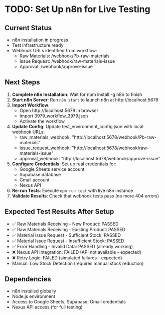 # TODO: Set Up n8n for Live Testing

## Current Status
- n8n installation in progress
- Test infrastructure ready
- Webhook URLs identified from workflow:
  - Raw Materials: /webhook/Pb-raw-materials
  - Issue Request: /webhook/raw-materials-issue
  - Approval: /webhook/approve-issue

## Next Steps
1. **Complete n8n Installation**: Wait for npm install -g n8n to finish
2. **Start n8n Server**: Run `n8n start` to launch n8n at http://localhost:5678
3. **Import Workflow**: 
   - Open http://localhost:5678 in browser
   - Import 3979_workflow_3979.json
   - Activate the workflow
4. **Update Config**: Update test_environment_config.json with local webhook URLs:
   - raw_materials_webhook: "http://localhost:5678/webhook/Pb-raw-materials"
   - issue_request_webhook: "http://localhost:5678/webhook/raw-materials-issue"
   - approval_webhook: "http://localhost:5678/webhook/approve-issue"
5. **Configure Credentials**: Set up real credentials for:
   - Google Sheets service account
   - Supabase database
   - Gmail account
   - Nexus API
6. **Re-run Tests**: Execute `npm run test` with live n8n instance
7. **Validate Results**: Check that webhook tests pass (no more 404 errors)

## Expected Test Results After Setup
- ✅ Raw Materials Receiving - New Product: PASSED
- ✅ Raw Materials Receiving - Existing Product: PASSED
- ✅ Material Issue Request - Sufficient Stock: PASSED
- ✅ Material Issue Request - Insufficient Stock: PASSED
- ✅ Error Handling - Invalid Data: PASSED (already working)
- ❌ Nexus API Integration: FAILED (API not available - expected)
- ❌ Retry Logic: FAILED (simulated failures - expected)
- Manual: Low Stock Detection (requires manual stock reduction)

## Dependencies
- n8n installed globally
- Node.js environment
- Access to Google Sheets, Supabase, Gmail credentials
- Nexus API access (for full testing)
